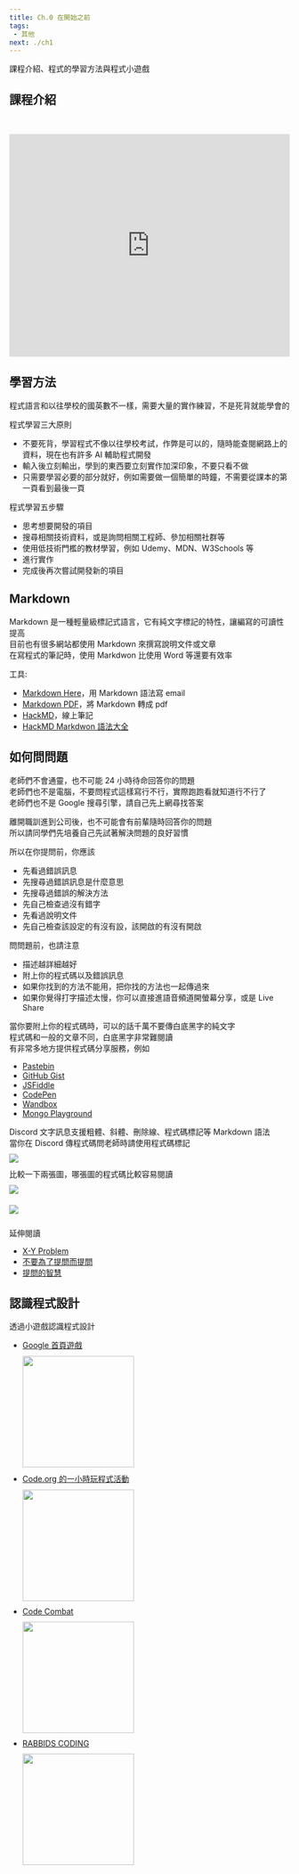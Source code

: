```yaml
--- 
title: Ch.0 在開始之前
tags:
 - 其他
next: ./ch1
---
```

課程介紹、程式的學習方法與程式小遊戲
<!-- more -->

## 課程介紹
&emsp;  
<iframe id="iframe_container" frameborder="0" webkitallowfullscreen="" mozallowfullscreen="" allowfullscreen="" allow="autoplay; fullscreen" width="100%" height="400" src="https://prezi.com/embed/gamdn55yj8di/?bgcolor=ffffff&amp;lock_to_path=1&amp;autoplay=0&amp;autohide_ctrls=0&amp;landing_data=bHVZZmNaNDBIWnNjdEVENDRhZDFNZGNIUE43MHdLNWpsdFJLb2ZHanI0aTBTbU8ySEMzQkppSWtqaVZCRDRZNGFnPT0&amp;landing_sign=52mlrVIKQxwQuXuJYIW4Y4XI4UjnDVsMnseYiCRnQzs"></iframe>

## 學習方法
程式語言和以往學校的國英數不一樣，需要大量的實作練習，不是死背就能學會的  

程式學習三大原則 
- 不要死背，學習程式不像以往學校考試，作弊是可以的，隨時能查閱網路上的資料，現在也有許多 AI 輔助程式開發
- 輸入後立刻輸出，學到的東西要立刻實作加深印象，不要只看不做
- 只需要學習必要的部分就好，例如需要做一個簡單的時鐘，不需要從課本的第一頁看到最後一頁

程式學習五步驟 
- 思考想要開發的項目
- 搜尋相關技術資料，或是詢問相關工程師、參加相關社群等
- 使用低技術門檻的教材學習，例如 Udemy、MDN、W3Schools 等
- 進行實作
- 完成後再次嘗試開發新的項目

## Markdown
Markdown 是一種輕量級標記式語言，它有純文字標記的特性，讓編寫的可讀性提高  
目前也有很多網站都使用 Markdown 來撰寫說明文件或文章  
在寫程式的筆記時，使用 Markdwon 比使用 Word 等還要有效率  

工具:
- [Markdown Here](https://markdown-here.com/)，用 Markdown 語法寫 email
- [Markdown PDF](https://marketplace.visualstudio.com/items?itemName=yzane.markdown-pdf)，將 Markdown 轉成 pdf
- [HackMD](https://hackmd.io/)，線上筆記
- [HackMD Markdwon 語法大全](https://hackmd.io/@mrcoding/ryZE7k8cN)

## 如何問問題
老師們不會通靈，也不可能 24 小時待命回答你的問題  
老師們也不是電腦，不要問程式這樣寫行不行，實際跑跑看就知道行不行了  
老師們也不是 Google 搜尋引擎，請自己先上網尋找答案  
  
離開職訓進到公司後，也不可能會有前輩隨時回答你的問題  
所以請同學們先培養自己先試著解決問題的良好習慣  
  
所以在你提問前，你應該  
- 先看過錯誤訊息
- 先搜尋過錯誤訊息是什麼意思
- 先搜尋過錯誤的解決方法
- 先自己檢查過沒有錯字
- 先看過說明文件
- 先自己檢查該設定的有沒有設，該開啟的有沒有開啟

問問題前，也請注意  
- 描述越詳細越好
- 附上你的程式碼以及錯誤訊息
- 如果你找到的方法不能用，把你找的方法也一起傳過來
- 如果你覺得打字描述太慢，你可以直接進語音頻道開螢幕分享，或是 Live Share

當你要附上你的程式碼時，可以的話千萬不要傳白底黑字的純文字  
程式碼和一般的文章不同，白底黑字非常難閱讀  
有非常多地方提供程式碼分享服務，例如  
- [Pastebin](https://pastebin.com/)
- [GitHub Gist](https://gist.github.com/)
- [JSFiddle](https://jsfiddle.net/)
- [CodePen](https://codepen.io/)
- [Wandbox](https://wandbox.org/)
- [Mongo Playground](https://mongoplayground.net/)

Discord 文字訊息支援粗體、斜體、刪除線、程式碼標記等 Markdown 語法  
當你在 Discord 傳程式碼問老師時請使用程式碼標記  
<img src="/images/ch0/discord-code.png" style="margin: 10px 0;">  
比較一下兩張圖，哪張圖的程式碼比較容易閱讀  
<img src="/images/ch0/discord-bad.png" style="margin: 10px 0;">  
<img src="/images/ch0/discord-good.png" style="margin: 10px 0;">  

延伸閱讀  
- [X-Y Problem](https://ithelp.ithome.com.tw/articles/10144633)
- [不要為了提問而提問](https://dontasktoask.com/zh-tw/)
- [提問的智慧](https://github.com/ryanhanwu/How-To-Ask-Questions-The-Smart-Way)

## 認識程式設計
透過小遊戲認識程式設計
- [Google 首頁遊戲](https://www.google.com/doodles/celebrating-50-years-of-kids-coding)  
  <a href="https://www.google.com/doodles/celebrating-50-years-of-kids-coding" target="_blank">
    <img src="/images/ch0/googlegame.gif" height="200" style="margin: 10px 0;">  
  </a>
- [Code.org 的一小時玩程式活動](https://code.org/hourofcode/overview)  
  <a href="https://code.org/hourofcode/overview" target="_blank">
    <img src="/images/ch0/flappy.jpg" height="200" style="margin: 10px 0;">  
  </a>
- [Code Combat](https://codecombat.com/)  
  <a href="https://codecombat.com/" target="_blank">
    <img src="/images/ch0/cc.png" height="200" style="margin: 10px 0;">  
  </a>
- [RABBIDS CODING](https://register.ubisoft.com/rabbids-coding/)  
  <a href="https://register.ubisoft.com/rabbids-coding/" target="_blank">
    <img src="/images/ch0/rabbids.jpg" height="200" style="margin: 10px 0;">  
  </a>
